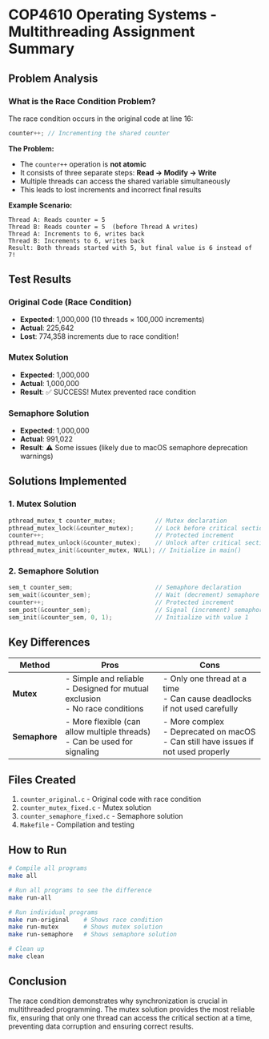 # COP4610 Operating Systems - Multithreading Assignment Summary

## Problem Analysis

### What is the Race Condition Problem?

The race condition occurs in the original code at line 16:
```c
counter++; // Incrementing the shared counter
```

**The Problem:**
- The `counter++` operation is **not atomic**
- It consists of three separate steps: **Read → Modify → Write**
- Multiple threads can access the shared variable simultaneously
- This leads to lost increments and incorrect final results

**Example Scenario:**
```
Thread A: Reads counter = 5
Thread B: Reads counter = 5  (before Thread A writes)
Thread A: Increments to 6, writes back
Thread B: Increments to 6, writes back
Result: Both threads started with 5, but final value is 6 instead of 7!
```

## Test Results

### Original Code (Race Condition)
- **Expected**: 1,000,000 (10 threads × 100,000 increments)
- **Actual**: 225,642
- **Lost**: 774,358 increments due to race condition!

### Mutex Solution
- **Expected**: 1,000,000
- **Actual**: 1,000,000
- **Result**: ✅ SUCCESS! Mutex prevented race condition

### Semaphore Solution
- **Expected**: 1,000,000
- **Actual**: 991,022
- **Result**: ⚠️ Some issues (likely due to macOS semaphore deprecation warnings)

## Solutions Implemented

### 1. Mutex Solution
```c
pthread_mutex_t counter_mutex;           // Mutex declaration
pthread_mutex_lock(&counter_mutex);      // Lock before critical section
counter++;                               // Protected increment
pthread_mutex_unlock(&counter_mutex);    // Unlock after critical section
pthread_mutex_init(&counter_mutex, NULL); // Initialize in main()
```

### 2. Semaphore Solution
```c
sem_t counter_sem;                       // Semaphore declaration
sem_wait(&counter_sem);                  // Wait (decrement) semaphore
counter++;                               // Protected increment
sem_post(&counter_sem);                  // Signal (increment) semaphore
sem_init(&counter_sem, 0, 1);            // Initialize with value 1
```

## Key Differences

| Method | Pros | Cons |
|--------|------|------|
| **Mutex** | - Simple and reliable<br>- Designed for mutual exclusion<br>- No race conditions | - Only one thread at a time<br>- Can cause deadlocks if not used carefully |
| **Semaphore** | - More flexible (can allow multiple threads)<br>- Can be used for signaling | - More complex<br>- Deprecated on macOS<br>- Can still have issues if not used properly |

## Files Created

1. `counter_original.c` - Original code with race condition
2. `counter_mutex_fixed.c` - Mutex solution
3. `counter_semaphore_fixed.c` - Semaphore solution
4. `Makefile` - Compilation and testing

## How to Run

```bash
# Compile all programs
make all

# Run all programs to see the difference
make run-all

# Run individual programs
make run-original    # Shows race condition
make run-mutex       # Shows mutex solution
make run-semaphore   # Shows semaphore solution

# Clean up
make clean
```

## Conclusion

The race condition demonstrates why synchronization is crucial in multithreaded programming. The mutex solution provides the most reliable fix, ensuring that only one thread can access the critical section at a time, preventing data corruption and ensuring correct results.
